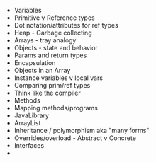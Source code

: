 - Variables 
- Primitive v Reference types 
- Dot notation/attributes for ref types
- Heap - Garbage collecting
- Arrays - tray analogy
- Objects - state and behavior
- Params and return types
- Encapsulation
- Objects in an Array
- Instance variables v local vars
- Comparing prim/ref types
- Think like the compiler
- Methods
- Mapping methods/programs
- JavaLibrary
- ArrayList
- Inheritance / polymorphism aka "many forms"
- Overrides/overload - Abstract v Concrete
- Interfaces
- 